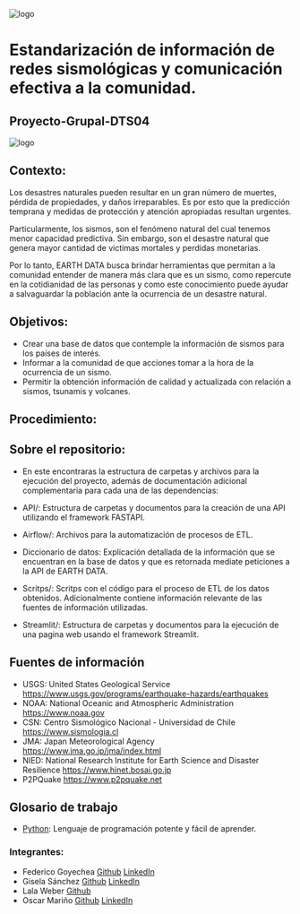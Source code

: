 ![logo](https://github.com/oscarmarinoa/Sistema-de-alertas-sismicas---Proyecto-Grupal-DTS04/blob/main/Imagenes/Logo.jpg)

# Estandarización de información de redes sismológicas y comunicación efectiva a la comunidad.

## Proyecto-Grupal-DTS04

![logo](https://github.com/oscarmarinoa/Sistema-de-alertas-sismicas---Proyecto-Grupal-DTS04/blob/main/Imagenes/carl-campbell-D4PJKYGH2qY-unsplash.jpg)

## Contexto:

Los desastres naturales pueden resultar en un gran número de muertes, pérdida de propiedades, y daños irreparables. Es por esto que la predicción temprana y medidas de protección y atención apropiadas resultan urgentes.

Particularmente, los sismos, son el fenómeno natural del cual tenemos menor capacidad predictiva. Sin embargo, son el desastre natural que genera mayor cantidad de victimas mortales y perdidas monetarias.

Por lo tanto, EARTH DATA busca brindar herramientas que permitan a la comunidad entender de manera más clara que es un sismo, como repercute en la cotidianidad de las personas y como este conocimiento puede ayudar a salvaguardar la población ante la ocurrencia de un desastre natural.

## Objetivos:

* Crear una base de datos que contemple la información de sismos para los países de interés.
* Informar a la comunidad de que acciones tomar a la hora de la ocurrencia de un sismo.
* Permitir la obtención información de calidad y actualizada con relación a sismos, tsunamis y volcanes.


## Procedimiento:

## Sobre el repositorio:

* En este encontraras la estructura de carpetas y archivos para la ejecución del proyecto, además de documentación adicional complementaria para cada una de las dependencias:

* API/: Estructura de carpetas y documentos para la creación de una API utilizando el framework FASTAPI.
* Airflow/: Archivos para la automatización de procesos de ETL.
* Diccionario de datos: Explicación detallada de la información que se encuentran en la base de datos y que es retornada mediate peticiones a la API de EARTH DATA.
* Scritps/: Scritps con el código para el proceso de ETL de los datos obtenidos. Adicionalmente contiene información relevante de las fuentes de información utilizadas.
* Streamlit/: Estructura de carpetas y documentos para la ejecución de una pagina web usando el framework Streamlit.

## Fuentes de información
 
* USGS: United States Geological Service https://www.usgs.gov/programs/earthquake-hazards/earthquakes
* NOAA: National Oceanic and Atmospheric Administration https://www.noaa.gov
* CSN: Centro Sismológico Nacional - Universidad de Chile https://www.sismologia.cl
* JMA: Japan Meteorological Agency https://www.jma.go.jp/jma/index.html
* NIED: National Research Institute for Earth Science and Disaster Resilience https://www.hinet.bosai.go.jp
* P2PQuake https://www.p2pquake.net

## Glosario de trabajo
* [Python](https://www.python.org): Lenguaje de programación potente y fácil de aprender.

### Integrantes: 
* Federico Goyechea [Github](https://github.com/Workitaws) [LinkedIn](https://www.linkedin.com/in/federico-goyechea-65361b24a/)
* Gisela Sánchez [Github](https://github.com/sgisela945) [LinkedIn](https://www.linkedin.com/in/gisela-s%C3%A1nchez-272b9017a)
* Lala Weber [Github](https://github.com/LalaYupii)
* Oscar Mariño [Github](https://github.com/oscarmarinoa) [LinkedIn](https://www.linkedin.com/in/oscar-mariño-arias-774098112/)
